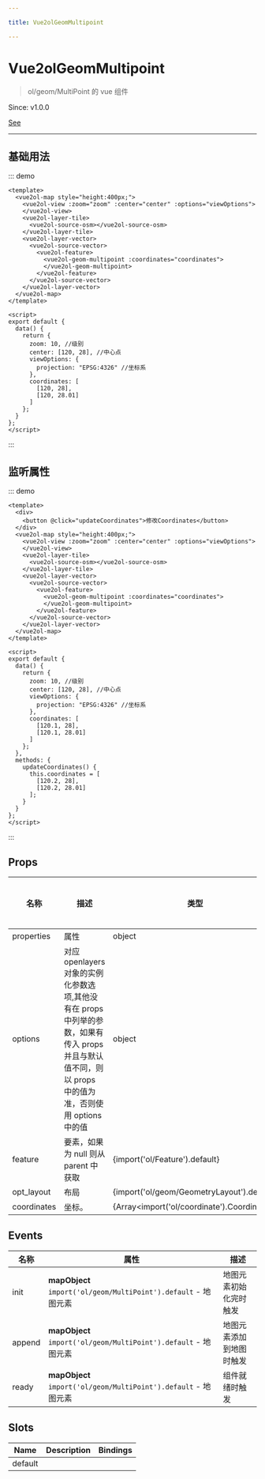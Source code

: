 ```yaml
---

title: Vue2olGeomMultipoint

---
```


# Vue2olGeomMultipoint

> ol/geom/MultiPoint 的 vue 组件

Since: v1.0.0

[See](https://openlayers.org/en/latest/apidoc/module-ol_geom_MultiPoint-MultiPoint.html)

---

## 基础用法

::: demo

```vue
<template>
  <vue2ol-map style="height:400px;">
    <vue2ol-view :zoom="zoom" :center="center" :options="viewOptions">
    </vue2ol-view>
    <vue2ol-layer-tile>
      <vue2ol-source-osm></vue2ol-source-osm>
    </vue2ol-layer-tile>
    <vue2ol-layer-vector>
      <vue2ol-source-vector>
        <vue2ol-feature>
          <vue2ol-geom-multipoint :coordinates="coordinates">
          </vue2ol-geom-multipoint>
        </vue2ol-feature>
      </vue2ol-source-vector>
    </vue2ol-layer-vector>
  </vue2ol-map>
</template>

<script>
export default {
  data() {
    return {
      zoom: 10, //级别
      center: [120, 28], //中心点
      viewOptions: {
        projection: "EPSG:4326" //坐标系
      },
      coordinates: [
        [120, 28],
        [120, 28.01]
      ]
    };
  }
};
</script>
```

:::

## 监听属性

::: demo

```vue
<template>
  <div>
    <button @click="updateCoordinates">修改Coordinates</button>
  </div>
  <vue2ol-map style="height:400px;">
    <vue2ol-view :zoom="zoom" :center="center" :options="viewOptions">
    </vue2ol-view>
    <vue2ol-layer-tile>
      <vue2ol-source-osm></vue2ol-source-osm>
    </vue2ol-layer-tile>
    <vue2ol-layer-vector>
      <vue2ol-source-vector>
        <vue2ol-feature>
          <vue2ol-geom-multipoint :coordinates="coordinates">
          </vue2ol-geom-multipoint>
        </vue2ol-feature>
      </vue2ol-source-vector>
    </vue2ol-layer-vector>
  </vue2ol-map>
</template>

<script>
export default {
  data() {
    return {
      zoom: 10, //级别
      center: [120, 28], //中心点
      viewOptions: {
        projection: "EPSG:4326" //坐标系
      },
      coordinates: [
        [120.1, 28],
        [120.1, 28.01]
      ]
    };
  },
  methods: {
    updateCoordinates() {
      this.coordinates = [
        [120.2, 28],
        [120.2, 28.01]
      ];
    }
  }
};
</script>
```

:::

## Props

| 名称        | 描述                                                                                                                                                  | 类型                                        | 取值范围 | 默认值 |
| ----------- | ----------------------------------------------------------------------------------------------------------------------------------------------------- | ------------------------------------------- | -------- | ------ |
| properties  | 属性                                                                                                                                                  | object                                      | -        |        |
| options     | 对应 openlayers 对象的实例化参数选项,其他没有在 props 中列举的参数，如果有传入 props 并且与默认值不同，则以 props 中的值为准，否则使用 options 中的值 | object                                      | -        |        |
| feature     | 要素，如果为 null 则从 parent 中获取                                                                                                                  | {import('ol/Feature').default}              | -        |        |
| opt_layout  | 布局                                                                                                                                                  | {import('ol/geom/GeometryLayout').default}  | -        |        |
| coordinates | 坐标。                                                                                                                                                | {Array<import('ol/coordinate').Coordinate>} | -        |        |

## Events

| 名称   | 属性                                                            | 描述                     |
| ------ | --------------------------------------------------------------- | ------------------------ |
| init   | **mapObject** `import('ol/geom/MultiPoint').default` - 地图元素 | 地图元素初始化完时触发   |
| append | **mapObject** `import('ol/geom/MultiPoint').default` - 地图元素 | 地图元素添加到地图时触发 |
| ready  | **mapObject** `import('ol/geom/MultiPoint').default` - 地图元素 | 组件就绪时触发           |

## Slots

| Name    | Description | Bindings |
| ------- | ----------- | -------- |
| default |             |          |
